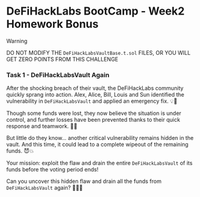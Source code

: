 # DeFiHackLabs BootCamp - Week2 Homework Bonus

> [!WARNING]
> DO NOT MODIFY THE `DeFiHackLabsVaultBase.t.sol` FILES, OR YOU WILL GET ZERO POINTS FROM THIS CHALLENGE

### Task 1 - DeFiHackLabsVault Again

After the shocking breach of their vault, the DeFiHackLabs community quickly sprang into action. Alex, Alice, Bill, Louis and Sun identified the vulnerability in `DeFiHackLabsVault` and applied an emergency fix. 💡🚨

Though some funds were lost, they now believe the situation is under control, and further losses have been prevented thanks to their quick response and teamwork. 💪💼

But little do they know… another critical vulnerability remains hidden in the vault. And this time, it could lead to a complete wipeout of the remaining funds. 😈💥

Your mission: exploit the flaw and drain the entire `DeFiHackLabsVault` of its funds before the voting period ends!

Can you uncover this hidden flaw and drain all the funds from `DeFiHackLabsVault` again? 🕵️‍♂️💸
